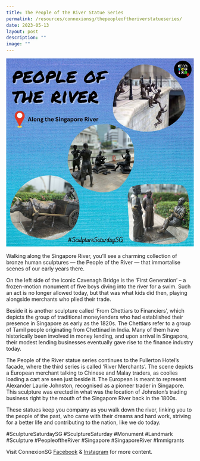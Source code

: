 ```yaml
---
title: The People of the River Statue Series
permalink: /resources/connexionsg/thepeopleoftheriverstatueseries/
date: 2023-05-13
layout: post
description: ""
image: ""
---
```

![](/images/connexionsg/2023/people%20of%20the%20river.png)

Walking along the Singapore River, you’ll see a charming collection of bronze human sculptures — the People of the River — that immortalise scenes of our early years there.

On the left side of the iconic Cavenagh Bridge is the ‘First Generation’ – a frozen-motion monument of five boys diving into the river for a swim. Such an act is no longer allowed today, but that was what kids did then, playing alongside merchants who plied their trade.

Beside it is another sculpture called ‘From Chettiars to Financiers’, which depicts the group of traditional moneylenders who had established their presence in Singapore as early as the 1820s. The Chettiars refer to a group of Tamil people originating from Chettinad in India. Many of them have historically been involved in money lending, and upon arrival in Singapore, their modest lending businesses eventually gave rise to the finance industry today.

The People of the River statue series continues to the Fullerton Hotel’s facade, where the third series is called ‘River Merchants’. The scene depicts a European merchant talking to Chinese and Malay traders, as coolies loading a cart are seen just beside it. The European is meant to represent Alexander Laurie Johnston, recognised as a pioneer trader in Singapore. This sculpture was erected in what was the location of Johnston’s trading business right by the mouth of the Singapore River back in the 1800s.

These statues keep you company as you walk down the river, linking you to the people of the past, who came with their dreams and hard work, striving for a better life and contributing to the nation, like we do today.

#SculptureSaturdaySG #SculptureSaturday #Monument #Landmark #Sculpture #PeopleoftheRiver #Singapore #SingaporeRiver #Immigrants

Visit ConnexionSG [Facebook](https://www.facebook.com/ConnexionSG) & [Instagram](https://www.instagram.com/connexionsg/) for more content.
